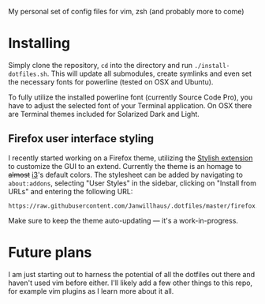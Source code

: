 My personal set of config files for vim, zsh (and probably more to come)

# Installing

Simply clone the repository, `cd` into the directory and run `./install-dotfiles.sh`. This will update all submodules, create symlinks and even set the necessary fonts for powerline (tested on OSX and Ubuntu).

To fully utilize the installed powerline font (currently Source Code Pro), you have to adjust the selected font of your Terminal application. On OSX there are Terminal themes included for Solarized Dark and Light.

## Firefox user interface styling

I recently started working on a Firefox theme, utilizing the [Stylish extension](https://addons.mozilla.org/de/firefox/addon/stylish/) to customize the GUI to an extend. Currently the theme is an homage to <strike>almost</strike> [i3](https://i3wm.org/)'s default colors. The stylesheet can be added by navigating to `about:addons`, selecting "User Styles" in the sidebar, clicking on "Install from URLs" and entering the following URL:

```
https://raw.githubusercontent.com/Janwillhaus/.dotfiles/master/firefox.css
```

Make sure to keep the theme auto-updating — it's a work-in-progress.

# Future plans

I am just starting out to harness the potential of all the dotfiles out there and haven't used vim before either. I'll likely add a few other things to this repo, for example vim plugins as I learn more about it all.
